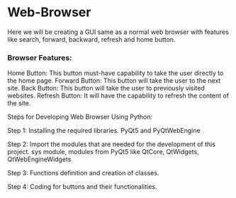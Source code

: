 # Web-Browser
Here we will be creating a GUI same as a normal web browser with features like search, forward, backward, refresh and home button.
<h3>Browser Features:</h3>

Home Button: This button must-have capability to take the user directly to the home page.
Forward Button: This button will take the user to the next site.
Back Button: This button will take the user to previously visited websites.
Refresh Button: It will have the capability to refresh the content of the site.

Steps for Developing Web Browser Using Python:

Step 1: Installing the required libraries.
        PyQt5 and PyQtWebEngine

Step 2: Import the modules that are needed for the development of this project.
         sys module, modules from PyQt5 like QtCore, QtWidgets, QtWebEngineWidgets

Step 3: Functions definition and creation of classes.

Step 4: Coding for buttons and their functionalities.
